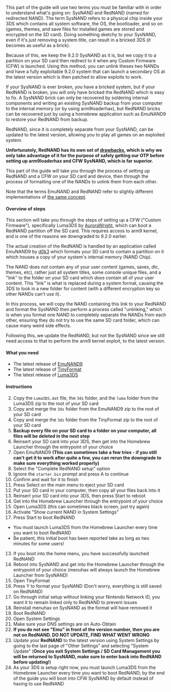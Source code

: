 This part of the guide will use two terms you must be familiar with in order to understand what's going on: SysNAND and RedNAND (named for redirected NAND). The term SysNAND refers to a physical chip inside your 3DS which contains all system software, the OS, the bootloader, and so on (games, themes, and save files for installed games are stored and encrypted on the SD card). Doing something sketchy to your SysNAND, even if it's just removing a system title, can result in a bricked 3DS (it becomes as useful as a brick).

Because of this, we keep the 9.2.0 SysNAND as it is, but we copy it to a partition on your SD card then redirect to it when any Custom Firmware (CFW) is launched. Using this method, you can unlink theses two NANDs and have a fully exploitable 9.2.0 system that can launch a secondary OS at the latest version which is then patched to allow exploits to work.

If your SysNAND is ever broken, you have a bricked system, but if your RedNAND is broken, you will only have bricked the RedNAND which is easy to fix. A SysNAND brick can only be recovered by soldering internal components and writing an existing SysNAND backup from your computer to the internal memory (or by using arm9loaderhax), but RedNAND bricks can be recovered just by using a homebrew application such as EmuNAND9 to restore your RedNAND from backup.

RedNAND, since it is completely separate from your SysNAND, can be updated to the latest version, allowing you to play all games on an exploited system.

**Unfortunately, RedNAND has its own set of [drawbacks](https://www.reddit.com/r/3dshacks/comments/49qj9w/arm9loaderhax_if_you_dont_like_sysnand_permahax/d0ud80d), which is why we only take advantage of it for the purpose of safely getting our OTP before setting up arm9loaderhax and CFW SysNAND, which is far superior.**

This part of the guide will take you through the process of setting up RedNAND and a CFW on your SD card and device, then through the process of formatting one of the NANDs to unlink them from each other.

Note that the terms EmuNAND and RedNAND refer to slightly different implementations of [the same concept](http://3dbrew.org/wiki/NAND_Redirection).

#### Overview of steps

This section will take you through the steps of setting up a CFW ("Custom Firmware"), specifically Luma3DS by [AuroraWright](https://github.com/AuroraWright/), which can boot a RedNAND partition off the SD card. This requires access to arm9 kernel, and is one of the reasons we downgraded to 9.2.0 earlier.

The actual creation of the RedNAND is handled by an application called EmuNAND9 by [d0k3](https://github.com/d0k3/) which formats your SD card to contain a partition on it which houses a copy of your system's internal memory (NAND Chip).

The NAND does *not* contain any of your user content (games, saves, dlc, themes, etc), rather just all system titles, some console unique files, and a "link" to the folder on your SD card which *does* contain all of your user content. This "link" is what is replaced during a system format, causing the 3DS to look in a new folder for content (with a different encryption key so other NANDs can't use it).

In this process, we will copy the NAND containing this link to your RedNAND and format the SysNAND then perform a process called "unlinking," which is when you format one NAND to completely separate the NANDs from each other, ensuring they do not try to use the same SD card folder, which can cause many weird side effects.

Following this, we update the RedNAND, but not the SysNAND since we still need access to that to perform the arm9 kernel exploit, to the latest version.

#### What you need

* The latest release of [EmuNAND9](https://github.com/d0k3/EmuNAND9/releases)
* The latest release of [TinyFormat](https://github.com/javimadgit/TinyFormat/releases)
* The latest release of [Luma3DS](https://github.com/AuroraWright/Luma3DS/releases)

#### Instructions

2. Copy the `Luma3DS.dat` file, the `3ds` folder, and the `luma` folder from the Luma3DS zip to the root of your SD card
1. Copy and merge the `3ds` folder from the EmuNAND9 zip to the root of your SD card
2. Copy and merge the `3ds` folder from the TinyFormat zip to the root of your SD card
3. **Backup every file on your SD card to a folder on your computer, all files will be deleted in the next step**
4. Reinsert your SD card into your 3DS, then get into the Homebrew Launcher through the entrypoint of your choice
5. Open EmuNAND9 **(This can sometimes take a few tries - if you still can't get it to work after quite a few, you can rerun the downgrade to make sure everything worked properly)**
6. Select the "Complete RedNAND setup" option
9. Ignore the `starter.bin` prompt and press A to continue
9. Confirm and wait for it to finish
8. Press Select on the main menu to eject your SD card
9. Put your SD card in your computer, then copy all your files back into it
10. Reinsert your SD card into your 3DS, then press Start to reboot
11. Get into the Homebrew Launcher through the entrypoint of your choice
12. Open Luma3DS (this can sometimes black screen, just try again)
14. Activate "Show current NAND in System Settings"
15. Press Start to boot RedNAND     
  + You must launch Luma3DS from the Homebrew Launcher every time you want to boot RedNAND
  + Be patient, this initial boot has been reported take as long as two minutes for some users!
13. If you boot into the home menu, you have successfully launched RedNAND
16. Reboot into SysNAND and get into the Homebrew Launcher through the entrypoint of your choice (menuhax will always launch the Homebrew Launcher from SysNAND)
17. Open TinyFormat
18. Press Y to format your SysNAND (Don't worry, everything is still saved on RedNAND)
19. Go through initial setup without linking your Nintendo Network ID, you want it to remain linked only to RedNAND to prevent issues
19. Reinstall menuhax on SysNAND as the format will have removed it
14. Boot RedNAND
14. Open System Settings
15. Make sure your DNS settings are on Auto-Obtain
13. **If you do not see "Emu" in front of the version number, then you are not on RedNAND. DO NOT UPDATE, FIND WHAT WENT WRONG**
10. Update your **RedNAND** to the latest version using System Settings by going to the last page of "Other Settings" and selecting "System Update" (**Once you exit System Settings / SD Card Management you will be returned to SysNAND, make sure to enter back into RedNAND before updating!**)
15. As your 3DS is setup right now, you must launch Luma3DS from the Homebrew Launcher every time you want to boot RedNAND; by the end of the guide you will boot into CFW SysNAND by default instead of having to use RedNAND
